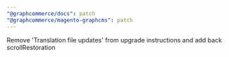 ```yaml
---
"@graphcommerce/docs": patch
"@graphcommerce/magento-graphcms": patch
---
```


Remove 'Translation file updates' from upgrade instructions and add back scrollRestoration
